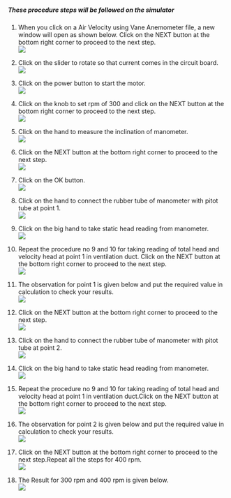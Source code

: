 ##### These procedure steps will be followed on the simulator

1. When you click on a Air Velocity using Vane Anemometer file, a new window will open as shown below. Click on the NEXT button at the bottom right corner to proceed to the next step. <br>
<img src="images/A1.png"><br>

2. Click on the slider to rotate so that current comes in the circuit board.<br>
<img src="images/A2.png"><br>

3. Click on the power button to start the motor.<br>
<img src="images/A3.png"><br>

4. Click on the knob to set rpm of 300 and click on the NEXT button at the bottom right corner to proceed to the next step. <br>
<img src="images/A4.png"><br>

5. Click on the hand to measure the inclination of manometer. <br>
<img src="images/A5.png"><br>

6. Click on the NEXT button at the bottom right corner to proceed to the next step.<br>
<img src="images/A6.png"><br>

7. Click on the OK button. <br>
<img src="images/A7.png"><br>

8. Click on the hand to connect the rubber tube of manometer with pitot tube at point 1.<br>
<img src="images/A8.png"><br>

9.  Click on the big hand to take static head reading from manometer.  <br>
<img src="images/A9.png"><br>

10. Repeat the procedure no 9 and 10 for taking reading of total head and velocity head at point 1 in ventilation duct.
Click on the NEXT button at the bottom right corner to proceed to the next step.<br>
<img src="images/A10.png"><br>

11. The observation for point 1 is given below and put the required value in calculation to check your results.<br>
<img src="images/A11.png"><br>

12. Click on the NEXT button at the bottom right corner to proceed to the next step.<br>
<img src="images/A12.png"><br>

13. Click on the hand to connect the rubber tube of manometer with pitot tube at point 2.<br>
<img src="images/A13.png"><br>

14. Click on the big hand to take static head reading from manometer.<br>
<img src="images/A14.png"><br>

15. Repeat the procedure no 9 and 10 for taking reading of total head and velocity head at point 1 in ventilation duct.Click on the NEXT button at the bottom right corner to proceed to the next step.<br>
<img src="images/A15.png"><br>

16. The observation for point 2 is given below and put the required value in calculation to check your results.<br>
<img src="images/A16.png"><br>

17. Click on the NEXT button at the bottom right corner to proceed to the next step.Repeat all the steps for 400 rpm.<br>
<img src="images/A17.png"><br>

18. The Result for 300 rpm and 400 rpm is given below.<br>
<img src="images/A18.png"><br>
